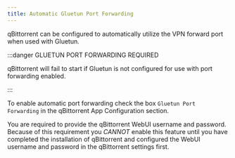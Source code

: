 ```yaml
---
title: Automatic Gluetun Port Forwarding
---
```


qBittorrent can be configured to automatically utilize the VPN forward port when used with Gluetun.

:::danger GLUETUN PORT FORWARDING REQUIRED

qBittorrent will fail to start if Gluetun is not configured for use with port forwarding enabled.

:::

To enable automatic port forwarding check the box `Gluetun Port Forwarding` in the qBittorrent App Configuration section.

You are required to provide the qBittorrent WebUI username and password. Because of this requirement you _CANNOT_ enable this feature until you have completed the installation of qBittorrent and configured the WebUI username and password in the qBittorrent settings first.
